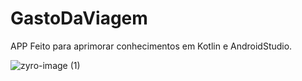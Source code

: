 # GastoDaViagem
APP Feito para aprimorar conhecimentos em Kotlin e AndroidStudio.




![zyro-image (1)](https://user-images.githubusercontent.com/102183014/181134373-992d371a-35fd-42d3-9594-d289df2b934c.png)
